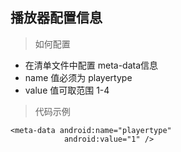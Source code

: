 

## 播放器配置信息

> 如何配置

- 在清单文件中配置 meta-data信息
- name 值必须为 playertype
- value 值可取范围 1-4


> 代码示例

    <meta-data android:name="playertype"
                android:value="1" />



